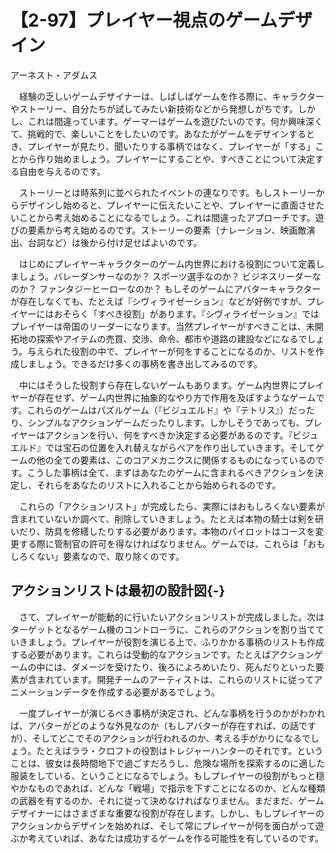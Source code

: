 # 【2-97】プレイヤー視点のゲームデザイン

<div class="author">アーネスト・アダムス</div>

　経験の乏しいゲームデザイナーは、しばしばゲームを作る際に、キャラクターやストーリー、自分たちが試してみたい新技術などから発想しがちです。しかし、これは間違っています。ゲーマーはゲームを遊びたいのです。何か興味深くて、挑戦的で、楽しいことをしたいのです。あなたがゲームをデザインするとき、プレイヤーが見たり、聞いたりする事柄ではなく、プレイヤーが「する」ことから作り始めましょう。プレイヤーにすることや、すべきことについて決定する自由を与えるのです。

　ストーリーとは時系列に並べられたイベントの連なりです。もしストーリーからデザインし始めると、プレイヤーに伝えたいことや、プレイヤーに直面させたいことから考え始めることになるでしょう。これは間違ったアプローチです。遊びの要素から考え始めるのです。ストーリーの要素（ナレーション、映画敵演出、台詞など）は後から付け足せばよいのです。

　はじめにプレイヤーキャラクターのゲーム内世界における役割について定義しましょう。バレーダンサーなのか？ スポーツ選手なのか？ ビジネスリーダーなのか？ ファンタジーヒーローなのか？ もしそのゲームにアバターキャラクターが存在しなくても、たとえば『シヴィライゼーション』などが好例ですが、プレイヤーにはおそらく「すべき役割」があります。『シヴィライゼーション』ではプレイヤーは帝国のリーダーになります。当然プレイヤーがすべきことは、未開拓地の探索やアイテムの売買、交渉、命令、都市や道路の建設などになるでしょう。与えられた役割の中で、プレイヤーが何をすることになるのか、リストを作成しましょう。できるだけ多くの事柄を書き出してみるのです。

　中にはそうした役割すら存在しないゲームもあります。ゲーム内世界にプレイヤーが存在せず、ゲーム内世界に抽象的なやり方で作用を及ぼすようなゲームです。これらのゲームはパズルゲーム（『ビジュエルド』や『テトリス』）だったり、シンプルなアクションゲームだったりします。しかしそうであっても、プレイヤーはアクションを行い、何をすべきか決定する必要があるのです。『ビジュエルド』では宝石の位置を入れ替えながらペアを作り出していきます。そしてゲームの他の全ての要素は、このコアメカニクスに関係するものになっているのです。こうした事柄は全て、まずはあなたのゲームに含まれるべきアクションを決定し、それらをあなたのリストに入れることから始められるのです。

　これらの「アクションリスト」が完成したら、実際にはおもしろくない要素が含まれていないか調べて、削除していきましょう。たとえば本物の騎士は剣を研いだり、防具を修繕したりする必要があります。本物のパイロットはコースを変更する際に管制官の許可を得なければなりません。ゲームでは、これらは「おもしろくない」要素なので、取り除くのです。

## アクションリストは最初の設計図{-}

　さて、プレイヤーが能動的に行いたいアクションリストが完成しました。次はターゲットとなるゲーム機のコントローラに、これらのアクションを割り当てていきましょう。プレイヤーが役割を演じる上で、ふりかかる事柄のリストも作成する必要があります。これらは受動的なアクションです。たとえばアクションゲームの中には、ダメージを受けたり、後ろによろめいたり、死んだりといった要素が含まれています。開発チームのアーティストは、これらのリストに従ってアニメーションデータを作成する必要があるでしょう。

　一度プレイヤーが演じるべき事柄が決定され、どんな事柄を行うのかがわかれば、アバターがどのような外見なのか（もしアバターが存在すれば、の話ですが）、そしてどこでそのアクションが行われるのか、考える手がかりになるでしょう。たとえばララ・クロフトの役割はトレジャーハンターのそれです。ということは、彼女は長時間地下で過ごすだろうし、危険な場所を探索するのに適した服装をしている、ということになるでしょう。もしプレイヤーの役割がもっと穏やかなものであれば、どんな「戦場」で指示を下すことになるのか、どんな種類の武器を有するのか、それに従って決めなければなりません。まだまだ、ゲームデザイナーにはさまざまな重要な役割が存在します。しかし、もしプレイヤーのアクションからデザインを始めれば、そして常にプレイヤーが何を面白がって遊ぶか考えていれば、あなたは成功するゲームを作る可能性を有しているのです。
